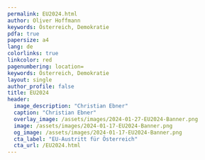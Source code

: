 ```yaml
---
permalink: EU2024.html
author: Oliver Hoffmann
keywords: Österreich, Demokratie
pdfa: true
papersize: a4
lang: de
colorlinks: true
linkcolor: red
pagenumbering: location=
keywords: Österreich, Demokratie
layout: single
author_profile: false
title: EU2024
header:
  image_description: "Christian Ebner"
  caption: "Christian Ebner"
  overlay_image: /assets/images/2024-01-27-EU2024-Banner.png
  image: /assets/images/2024-01-17-EU2024-Banner.png
  og_image: /assets/images/2024-01-17-EU2024-Banner.png
  cta_label: "EU-Austritt für Österreich"
  cta_url: /EU2024.html
---
```

